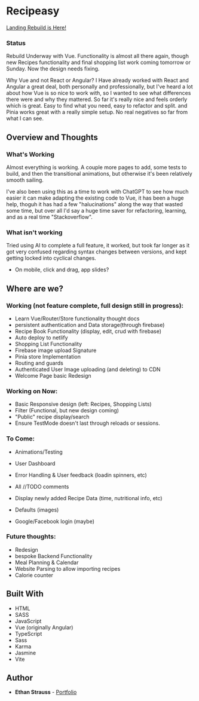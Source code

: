 # Recipeasy

[Landing Rebuild is Here!](https://stupefied-morse-5e1233.netlify.com/)

### Status

Rebuild Underway with Vue. Functionality is almost all there again, though new Recipes functionality and final shopping list work coming tomorrow or Sunday. Now the design needs fixing.

Why Vue and not React or Angular? I Have already worked with React and Angular a great deal, both personally and professionally, but I've heard a lot about how Vue is so nice to work with, so I wanted to see what differences there were and why they mattered. So far it's really nice and feels orderly which is great. Easy to find what you need, easy to refactor and split. and Pinia works great with a really simple setup. No real negatives so far from what I can see.

## Overview and Thoughts

### What's Working

Almost everything is working. A couple more pages to add, some tests to build, and then the transitional animations, but otherwise it's been relatively smooth sailing.

I've also been using this as a time to work with ChatGPT to see how much easier it can make adapting the existing code to Vue, it has been a huge help, thoguh it has had a few "halucinations" along the way that wasted some time, but over all I'd say a huge time saver for refactoring, learning, and as a real time "Stackoverflow".

### What isn't working

Tried using AI to complete a full feature, it worked, but took far longer as it got very confused regarding syntax changes between versions, and kept getting locked into cyclical changes. 

- On mobile, click and drag, app slides?

## Where are we?

### Working (not feature complete, full design still in progress):

- Learn Vue/Router/Store functionality thought docs
- persistent authentication and Data storage(through firebase)
- Recipe Book Functionality (display, edit, crud with firebase)
- Auto deploy to netlify
- Shopping List Functionality
- Firebase image upload Signature
- Pinia store Implementation
- Routing and guards
- Authenticated User Image uploading (and deleting) to CDN
- Welcome Page basic Redesign

### Working on Now:

- Basic Responsive design (left: Recipes, Shopping Lists)
- Filter (Functional, but new design coming)
- "Public" recipe display/search
- Ensure TestMode doesn't last through reloads or sessions.

### To Come:

- Animations/Testing
- User Dashboard
- Error Handling & User feedback (loadin spinners, etc)
- All //TODO comments
- Display newly added Recipe Data (time, nutritional info, etc)

- Defaults (images)
- Google/Facebook login (maybe)

### Future thoughts:

- Redesign
- bespoke Backend Functionality
- Meal Planning & Calendar
- Website Parsing to allow importing recipes
- Calorie counter

## Built With

- HTML
- SASS
- JavaScript
- Vue (originally Angular)
- TypeScript
- Sass
- Karma
- Jasmine
- Vite

## Author

- **Ethan Strauss** - [Portfolio](https://dotethan.github.io)
